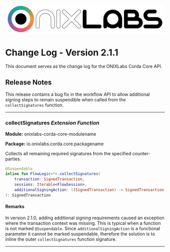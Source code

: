 ![ONIX Labs](https://raw.githubusercontent.com/onix-labs/onix-labs.github.io/master/content/logo/master_full_md.png)

# Change Log - Version 2.1.1

This document serves as the change log for the ONIXLabs Corda Core API.

## Release Notes

This release contains a bug fix in the workflow API to allow additional signing steps to remain suspendible when called from the `collectSignatures` function.

---

### collectSignatures _Extension Function_

**Module:** onixlabs-corda-core-modulename

**Package:** io.onixlabs.corda.core.packagename

Collects all remaining required signatures from the specified counter-parties.

```kotlin
@Suspendable
inline fun FlowLogic<*>.collectSignatures(
    transaction: SignedTransaction,
    sessions: Iterable<FlowSession>,
    additionalSigningAction: ((SignedTransaction) -> SignedTransaction) = { it }
): SignedTransaction
```

#### Remarks

In version 2.1.0, adding additional signing requirements caused an exception where the transaction context was missing. This is typical when a function is not marked `@Suspendable`. Since `additionalSigningAction` is a functional parameter it cannot be marked suspendable, therefore the solution is to inline the outer `collectSignatures` function signature.

---

